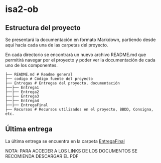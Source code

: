# isa2-ob 

## Estructura del proyecto

Se presentará la documentación en formato Markdown, partiendo desde aquí hacia cada una de las carpetas del proyecto.

En cada directorio se encontrará un nuevo archivo README.md que permitirá navegar por el proyecto y poder ver la documentación de cada uno de los componentes.


```
├── README.md # Readme general
├── codigo # Código fuente del proyecto
├── Entregas # Entregas del proyecto, documentación
├──├── Entrega1
├──├── Entrega2
├──├── Entrega3
├──├── Entrega4
├──├── EntregaFinal
├── Recursos # Recursos utilizados en el proyecto, BBDD, Consigna, etc.
```

## Última entrega

La última entrega se encuentra en la carpeta [EntregaFinal](./Entregas/Entrega%20Final/README.md)

NOTA: PARA ACCEDER A LOS LINKS DE LOS DOCUMENTOS SE RECOMIENDA DESCARGAR EL PDF